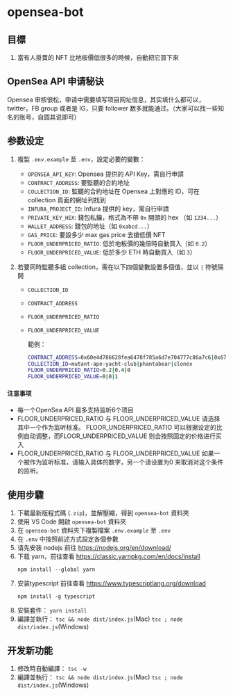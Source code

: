 # opensea-bot

## 目標

1. 當有人掛賣的 NFT 比地板價低很多的時候，自動把它買下來

## OpenSea API 申请秘诀

Opensea 审核很松，申请中需要填写项目网址信息，其实填什么都可以，twitter，FB group 或者是 IG，只要 follower 数多就能通过。（大家可以找一些知名的账号，自圆其说即可）

## 参数设定

1. 複製 `.env.example` 至 `.env`，設定必要的變數：

   - `OPENSEA_API_KEY`: Opensea 提供的 API Key，需自行申請
   - `CONTRACT_ADDRESS`: 要監聽的合約地址
   - `COLLECTION_ID`: 監聽的合約地址在 Opensea 上對應的 ID，可在 collection 頁面的網址列找到
   - `INFURA_PROJECT_ID`: Infura 提供的 key，需自行申請
   - `PRIVATE_KEY_HEX`: 錢包私鑰，格式為不帶 `0x` 開頭的 hex （如 `1234...`）
   - `WALLET_ADDRESS`: 錢包的地址（如 `0xabcd...`）
   - `GAS_PRICE`: 要設多少 max gas price 去搶低價 NFT
   - `FLOOR_UNDERPRICED_RATIO`: 低於地板價的幾倍時自動買入（如 `0.2`）
   - `FLOOR_UNDERPRICED_VALUE`: 低於多少 ETH 時自動買入（如 `3`）

2. 若要同時監聽多組 collection，需在以下四個變數設置多個值，並以 `|` 符號隔開

   - `COLLECTION_ID`
   - `CONTRACT_ADDRESS`
   - `FLOOR_UNDERPRICED_RATIO`
   - `FLOOR_UNDERPRICED_VALUE`

     範例：

     ```bash
     CONTRACT_ADDRESS=0x60e4d786628fea6478f785a6d7e704777c86a7c6|0x67d9417c9c3c250f61a83c7e8658dac487b56b09|0x49cf6f5d44e70224e2e23fdcdd2c053f30ada28b
     COLLECTION_ID=mutant-ape-yacht-club|phantabear|clonex
     FLOOR_UNDERPRICED_RATIO=0.2|0.4|0
     FLOOR_UNDERPRICED_VALUE=0|0|1
     ```
     
#### 注意事项

- 每一个OpenSea API 最多支持监听6个项目
- FLOOR_UNDERPRICED_RATIO 与 FLOOR_UNDERPRICED_VALUE 请选择其中一个作为监听标准。 FLOOR_UNDERPRICED_RATIO 可以根据设定的比例自动调整，而FLOOR_UNDERPRICED_VALUE 则会按照固定的价格进行买入
- FLOOR_UNDERPRICED_RATIO 与 FLOOR_UNDERPRICED_VALUE 如果一个被作为监听标准，请输入具体的数字，另一个请设置为0 来取消对这个条件的监听。

## 使用步驟

1. 下載最新版程式碼 (`.zip`)，並解壓縮，得到 `opensea-bot` 資料夾
2. 使用 VS Code 開啟 `opensea-bot` 資料夾
3. 在 `opensea-bot` 資料夾下複製檔案 `.env.example` 至 `.env`
4. 在 `.env` 中按照前述方式設定各個參數
5. 请先安装 nodejs 前往 https://nodejs.org/en/download/
6. 下载 yarn，前往查看 https://classic.yarnpkg.com/en/docs/install
   ```
   npm install --global yarn
   ```
8. 安装typescript 前往查看 https://www.typescriptlang.org/download 
   ```
   npm install -g typescript
   ```
9. 安裝套件： `yarn install`
10. 編譯並執行： `tsc && node dist/index.js`(Mac)  `tsc ; node dist/index.js`(Windows) 

## 开发新功能
1. 修改時自動編譯： `tsc -w`
2. 編譯並執行： `tsc && node dist/index.js`(Mac)  `tsc ; node dist/index.js`(Windows) 
